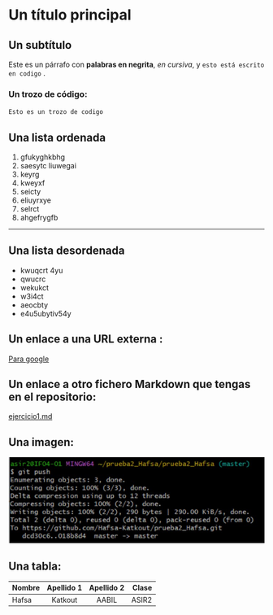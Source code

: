 # Un título principal

## Un subtítulo

Este es un párrafo con **palabras en negrita**, *en cursiva*, y `esto está escrito en codigo` .

### Un trozo de código:

```bash
Esto es un trozo de codigo
```

## Una lista ordenada
1. gfukyghkbhg
2. saesytc liuwegai
3. keyrg
4. kweyxf 
5. seicty 
6. eliuyrxye
7. selrct 
8. ahgefrygfb
--- 
## Una lista desordenada 
- kwuqcrt 4yu
- qwucrc 
- wekukct 
- w3i4ct
- aeocbty
- e4u5ubytiv54y
  
## Un enlace a una URL externa :

[Para google](https://www.google.com)

## Un enlace a otro fichero Markdown que tengas en el repositorio:

[ejercicio1.md](ejercicio1.md)


## Una imagen:
![awkyetfyw](./images/12.jpg)

## Una tabla:

|Nombre|Apellido 1|Apellido 2 |Clase |
|:------|:----------:|:-----------:|------:|
|Hafsa |  Katkout |AABIL      |ASIR2 |
